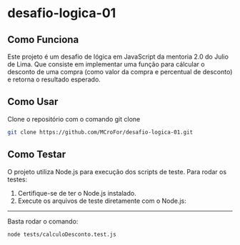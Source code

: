 # desafio-logica-01

## Como Funciona

Este projeto é um desafio de lógica em JavaScript da mentoria 2.0 do Julio de Lima. Que consiste em implementar uma função para cálcular o desconto de uma compra (como valor da compra e percentual de desconto) e retorna o resultado esperado.

## Como Usar

Clone o repositório com o comando git clone

```bash
git clone https://github.com/MCroFor/desafio-logica-01.git
```

## Como Testar

O projeto utiliza Node.js para execução dos scripts de teste. Para rodar os testes:

1. Certifique-se de ter o Node.js instalado.
2. Execute os arquivos de teste diretamente com o Node.js:

---
Basta rodar o comando:

````
node tests/calculoDesconto.test.js
````

